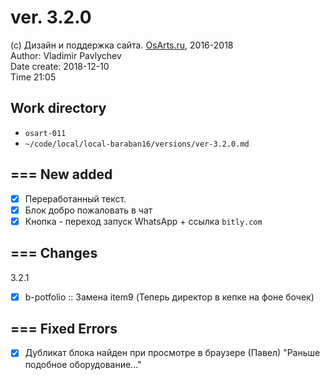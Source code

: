 # ver. 3.2.0

(c) Дизайн и поддержка сайта. [OsArts.ru](https://www.OsArts.ru), 2016-2018  
Author: Vladimir Pavlychev  
Date create: 2018-12-10  
Time 21:05

## Work directory

- `osart-011`
- `~/code/local/local-baraban16/versions/ver-3.2.0.md`

## === New added

- [x] Переработанный текст.
- [x] Блок добро пожаловать в чат
- [x] Кнопка - переход запуск WhatsApp + ссылка `bitly.com`

## === Changes

3.2.1

- [x] b-potfolio :: Замена item9 (Теперь директор в кепке на фоне бочек)

## === Fixed Errors

- [x] Дубликат блока найден при просмотре в браузере (Павел) "Раньше подобное оборудование..."
